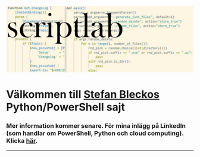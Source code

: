 ![PowerShell-Python Logo](/scriptlab_banner.jpg)


# Välkommen till [Stefan Bleckos](https://twitter.com/minnesbilder) Python/PowerShell sajt 

### Mer information kommer senare. För mina inlägg på LinkedIn (som handlar om PowerShell, Python och cloud computing). Klicka [här](https://www.linkedin.com/posts/stefan70_mina-senaste-inl%C3%A4gg-%C3%A4ldre-inl%C3%A4gg-https-activity-7340301715868434434-qEJP?utm_source=share&utm_medium=member_android&rcm=ACoAABLNm-IBiq5TlsugIMH7rx0wSvX1qkpzei0).

---

